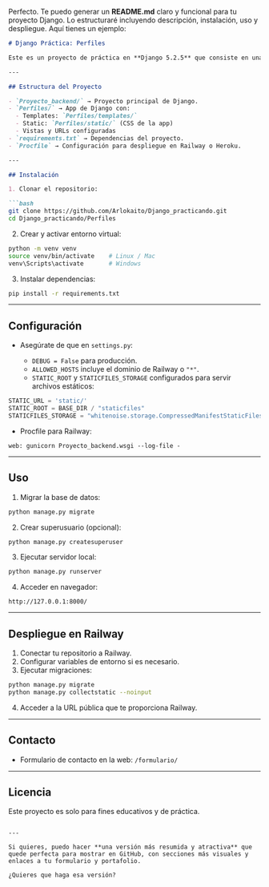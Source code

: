 Perfecto. Te puedo generar un **README.md** claro y funcional para tu proyecto Django. Lo estructuraré incluyendo descripción, instalación, uso y despliegue. Aquí tienes un ejemplo:

````markdown
# Django Práctica: Perfiles

Este es un proyecto de práctica en **Django 5.2.5** que consiste en una página web con información de perfiles, educación, conocimientos y portafolio. Incluye un formulario de contacto.

---

## Estructura del Proyecto

- `Proyecto_backend/` → Proyecto principal de Django.
- `Perfiles/` → App de Django con:
  - Templates: `Perfiles/templates/`
  - Static: `Perfiles/static/` (CSS de la app)
  - Vistas y URLs configuradas
- `requirements.txt` → Dependencias del proyecto.
- `Procfile` → Configuración para despliegue en Railway o Heroku.

---

## Instalación

1. Clonar el repositorio:

```bash
git clone https://github.com/Arlokaito/Django_practicando.git
cd Django_practicando/Perfiles
````

2. Crear y activar entorno virtual:

```bash
python -m venv venv
source venv/bin/activate    # Linux / Mac
venv\Scripts\activate       # Windows
```

3. Instalar dependencias:

```bash
pip install -r requirements.txt
```

---

## Configuración

* Asegúrate de que en `settings.py`:

  * `DEBUG = False` para producción.
  * `ALLOWED_HOSTS` incluye el dominio de Railway o `"*"`.
  * `STATIC_ROOT` y `STATICFILES_STORAGE` configurados para servir archivos estáticos:

```python
STATIC_URL = 'static/'
STATIC_ROOT = BASE_DIR / "staticfiles"
STATICFILES_STORAGE = "whitenoise.storage.CompressedManifestStaticFilesStorage"
```

* Procfile para Railway:

```
web: gunicorn Proyecto_backend.wsgi --log-file -
```

---

## Uso

1. Migrar la base de datos:

```bash
python manage.py migrate
```

2. Crear superusuario (opcional):

```bash
python manage.py createsuperuser
```

3. Ejecutar servidor local:

```bash
python manage.py runserver
```

4. Acceder en navegador:

```
http://127.0.0.1:8000/
```

---

## Despliegue en Railway

1. Conectar tu repositorio a Railway.
2. Configurar variables de entorno si es necesario.
3. Ejecutar migraciones:

```bash
python manage.py migrate
python manage.py collectstatic --noinput
```

4. Acceder a la URL pública que te proporciona Railway.

---

## Contacto

* Formulario de contacto en la web: `/formulario/`

---

## Licencia

Este proyecto es solo para fines educativos y de práctica.

```

---

Si quieres, puedo hacer **una versión más resumida y atractiva** que quede perfecta para mostrar en GitHub, con secciones más visuales y enlaces a tu formulario y portafolio.  

¿Quieres que haga esa versión?
```
